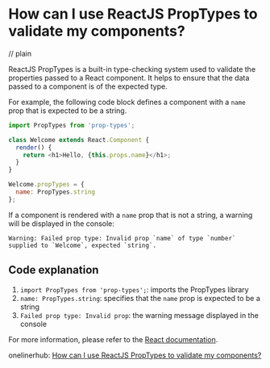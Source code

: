# How can I use ReactJS PropTypes to validate my components?
// plain

ReactJS PropTypes is a built-in type-checking system used to validate the properties passed to a React component. It helps to ensure that the data passed to a component is of the expected type.

For example, the following code block defines a component with a `name` prop that is expected to be a string.

```js
import PropTypes from 'prop-types';

class Welcome extends React.Component {
  render() {
    return <h1>Hello, {this.props.name}</h1>;
  }
}

Welcome.propTypes = {
  name: PropTypes.string
};
```

If a component is rendered with a `name` prop that is not a string, a warning will be displayed in the console:

```
Warning: Failed prop type: Invalid prop `name` of type `number` supplied to `Welcome`, expected `string`.
```

## Code explanation


1. `import PropTypes from 'prop-types';`: imports the PropTypes library
2. `name: PropTypes.string`: specifies that the `name` prop is expected to be a string
3. `Failed prop type: Invalid prop`: the warning message displayed in the console

For more information, please refer to the [React documentation](https://reactjs.org/docs/typechecking-with-proptypes.html).

onelinerhub: [How can I use ReactJS PropTypes to validate my components?](https://onelinerhub.com/reactjs/how-can-i-use-reactjs-proptypes-to-validate-my-components)
